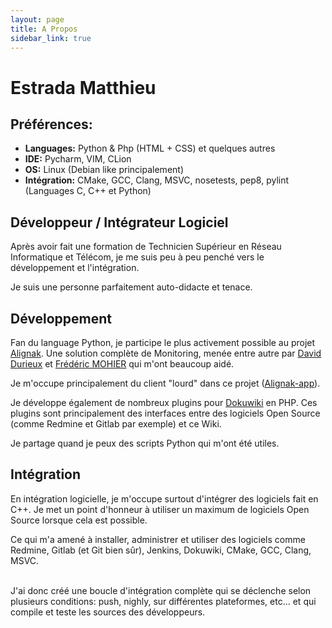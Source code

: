 ```yaml
---
layout: page
title: A Propos
sidebar_link: true
---
```


<h1>Estrada Matthieu</h1>

<h2>Préférences:</h2>

<ul>
  <li><b>Languages:</b> Python & Php (HTML + CSS) et quelques autres</li>
  <li><b>IDE:</b> Pycharm, VIM, CLion</li>
  <li><b>OS:</b> Linux (Debian like principalement)</li>
  <li><b>Intégration:</b> CMake, GCC, Clang, MSVC, nosetests, pep8, pylint (Languages C, C++ et Python)</li>
</ul>

<h2>Développeur / Intégrateur Logiciel</h2>

<p>
Après avoir fait une formation de Technicien Supérieur en Réseau Informatique et Télécom, je me suis peu à peu penché vers le développement et l'intégration.

Je suis une personne parfaitement auto-didacte et tenace.
</p>

<h2>Développement</h2>

<p>
Fan du language Python, je participe le plus activement possible au projet <a href="http://www.alignak.net">Alignak</a>. Une solution complète de Monitoring, menée entre autre par <a href="https://github.com/ddurieux">David Durieux</a> et <a href="https://github.com/mohierf">Frédéric MOHIER</a> qui m'ont beaucoup aidé.

Je m'occupe principalement du client "lourd" dans ce projet (<a href="https://github.com/Alignak-monitoring-contrib/alignak-app">Alignak-app</a>).
</p>

<p>
Je développe également de nombreux plugins pour <a href="https://www.dokuwiki.org">Dokuwiki</a> en PHP. Ces plugins sont principalement des interfaces entre des logiciels Open Source (comme Redmine et Gitlab par exemple) et ce Wiki.
</p>

<p>
Je partage quand je peux des scripts Python qui m'ont été utiles.
</p>



<h2>Intégration</h2>

<p>
En intégration logicielle, je m'occupe surtout d'intégrer des logiciels fait en C++. Je met un point d'honneur à utiliser un maximum de logiciels Open Source lorsque cela est possible.
</p>

<p>
Ce qui m'a amené à installer, administrer et utiliser des logiciels comme Redmine, Gitlab (et Git bien sûr), Jenkins, Dokuwiki, CMake, GCC, Clang, MSVC.<br><br>

J'ai donc créé une boucle d'intégration complète qui se déclenche selon plusieurs conditions: push, nighly, sur différentes plateformes, etc... et qui compile et teste les sources des développeurs.
</p>

